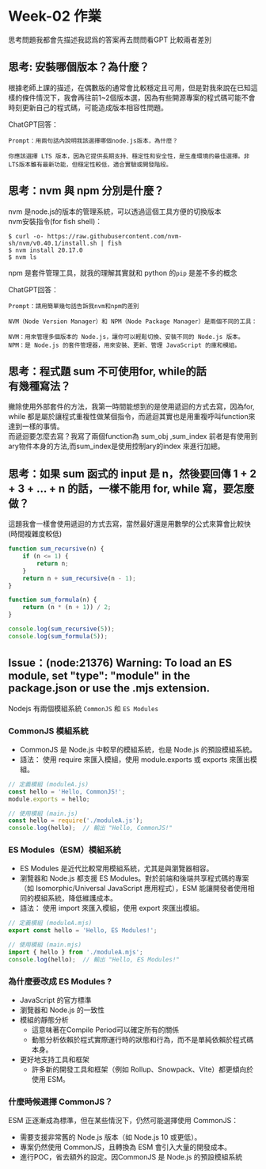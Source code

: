 # Week-02 作業
思考問題我都會先描述我認爲的答案再去問問看GPT 比較兩者差別
## 思考: 安裝哪個版本？為什麼？
根據老師上課的描述，在偶數版的通常會比較穩定且可用，但是對我來說在已知這樣的條件情況下，我會再往前1~2個版本選，因為有些開源專案的程式碼可能不會時刻更新自己的程式碼，可能造成版本相容性問題。

ChatGPT回答：

    Prompt：用兩句話內說明我該選擇哪個node.js版本，為什麼？

    你應該選擇 LTS 版本，因為它提供長期支持、穩定性和安全性，是生產環境的最佳選擇。非LTS版本雖有最新功能，但穩定性較低，適合實驗或開發階段。

## 思考：nvm 與 npm 分別是什麼？
nvm 是node.js的版本的管理系統，可以透過這個工具方便的切換版本<br>
nvm安裝指令(for fish shell)：

    $ curl -o- https://raw.githubusercontent.com/nvm-sh/nvm/v0.40.1/install.sh | fish
    $ nvm install 20.17.0
    $ nvm ls
npm 是套件管理工具，就我的理解其實就和 python 的`pip` 是差不多的概念

ChatGPT回答：

    Prompt：請用簡單幾句話告訴我nvm和npm的差別

    NVM（Node Version Manager）和 NPM（Node Package Manager）是兩個不同的工具：

    NVM：用來管理多個版本的 Node.js，讓你可以輕鬆切換、安裝不同的 Node.js 版本。
    NPM：是 Node.js 的套件管理器，用來安裝、更新、管理 JavaScript 的庫和模組。


## 思考：程式題 sum 不可使用for, while的話 <br>有幾種寫法？
撇除使用外部套件的方法，我第一時間能想到的是使用遞迴的方式去寫，因為for, while 都是屬於讓程式重複性做某個指令，而遞迴其實也是用重複呼叫function來達到一樣的事情。<br>
而遞迴要怎麼去寫？我寫了兩個function為 sum_obj ,sum_index 前者是有使用到ary物件本身的方法,而sum_index是使用控制ary的index 來進行加總。

## 思考：如果 sum 函式的 input 是 n，然後要回傳 1 + 2 + 3 + … + n 的話，一樣不能用 for, while 寫，要怎麼做？
這題我會一樣會使用遞迴的方式去寫，當然最好還是用數學的公式來算會比較快 (時間複雜度較低)
```javascript
function sum_recursive(n) {
    if (n <= 1) {
        return n;
    }
    return n + sum_recursive(n - 1);
}

function sum_formula(n) {
    return (n * (n + 1)) / 2;
}

console.log(sum_recursive(5));
console.log(sum_formula(5));
```

## Issue：(node:21376) Warning: To load an ES module, set "type": "module" in the package.json or use the .mjs extension.

Nodejs 有兩個模組系統 `CommonJS` 和 `ES Modules`
### CommonJS 模組系統
- CommonJS 是 Node.js 中較早的模組系統，也是 Node.js 的預設模組系統。
- 語法： 使用 require 來匯入模組，使用 module.exports 或 exports 來匯出模組。
```Javascript
// 定義模組 (moduleA.js)
const hello = 'Hello, CommonJS!';
module.exports = hello;

// 使用模組 (main.js)
const hello = require('./moduleA.js');
console.log(hello);  // 輸出 "Hello, CommonJS!"
```

### ES Modules（ESM）模組系統
- ES Modules 是近代比較常用模組系統，尤其是與瀏覽器相容。
- 瀏覽器和 Node.js 都支援 ES Modules。對於前端和後端共享程式碼的專案（如 Isomorphic/Universal JavaScript 應用程式），ESM 能讓開發者使用相同的模組系統，降低維護成本。
- 語法： 使用 import 來匯入模組，使用 export 來匯出模組。
```Javascript
// 定義模組 (moduleA.mjs)
export const hello = 'Hello, ES Modules!';

// 使用模組 (main.mjs)
import { hello } from './moduleA.mjs';
console.log(hello);  // 輸出 "Hello, ES Modules!"
```
### 為什麼要改成 ES Modules ?
- JavaScript 的官方標準
- 瀏覽器和 Node.js 的一致性
- 模組的靜態分析
  - 這意味著在Compile Period可以確定所有的關係
  - 動態分析依賴於程式實際運行時的狀態和行為，而不是單純依賴於程式碼本身。
- 更好地支持工具和框架
  - 許多新的開發工具和框架（例如 Rollup、Snowpack、Vite）都更傾向於使用 ESM。
### 什麼時候選擇 CommonJS？
ESM 正逐漸成為標準，但在某些情況下，仍然可能選擇使用 CommonJS：
- 需要支援非常舊的 Node.js 版本（如 Node.js 10 或更低）。
- 專案仍然使用 CommonJS，且轉換為 ESM 會引入大量的開發成本。
- 進行POC，省去額外的設定。因CommonJS 是 Node.js 的預設模組系統